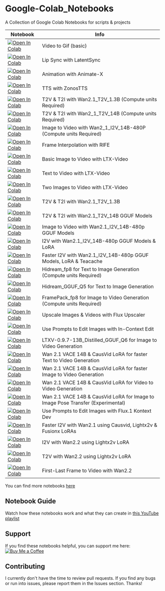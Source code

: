 # Google-Colab_Notebooks
A Collection of Google Colab Notebooks for scripts & projects

| Notebook | Info
| --- | --- |
[![Open In Colab](https://colab.research.google.com/assets/colab-badge.svg)](https://colab.research.google.com/github/Isi-dev/Google-Colab_Notebooks/blob/main/video2Gif_(Basic).ipynb)  | Video to Gif (basic)
[![Open In Colab](https://colab.research.google.com/assets/colab-badge.svg)](https://colab.research.google.com/github/Isi-dev/Google-Colab_Notebooks/blob/main/LatentSync.ipynb)  | Lip Sync with LatentSync
[![Open In Colab](https://colab.research.google.com/assets/colab-badge.svg)](https://colab.research.google.com/github/Isi-dev/Google-Colab_Notebooks/blob/main/Animate_X.ipynb)  | Animation with Animate-X
[![Open In Colab](https://colab.research.google.com/assets/colab-badge.svg)](https://colab.research.google.com/github/Isi-dev/Google-Colab_Notebooks/blob/main/ZonosTTS.ipynb)  | TTS with ZonosTTS
[![Open In Colab](https://colab.research.google.com/assets/colab-badge.svg)](https://colab.research.google.com/github/Isi-dev/Google-Colab_Notebooks/blob/main/Wan2_1_T2V_1_3B_DiffSynth.ipynb)  | T2V & T2I with Wan2.1_T2V_1.3B (Compute units Required)
[![Open In Colab](https://colab.research.google.com/assets/colab-badge.svg)](https://colab.research.google.com/github/Isi-dev/Google-Colab_Notebooks/blob/main/Wan2_1_T2V_14B.ipynb)  | T2V & T2I with Wan2_1_T2V_14B (Compute units Required)
[![Open In Colab](https://colab.research.google.com/assets/colab-badge.svg)](https://colab.research.google.com/github/Isi-dev/Google-Colab_Notebooks/blob/main/Wan2_1_I2V_14B.ipynb)  | Image to Video with Wan2_1_I2V_14B-480P (Compute units Required)
[![Open In Colab](https://colab.research.google.com/assets/colab-badge.svg)](https://colab.research.google.com/github/Isi-dev/Google-Colab_Notebooks/blob/main/FrameInterpolationRIFE.ipynb)  | Frame Interpolation with RIFE
[![Open In Colab](https://colab.research.google.com/assets/colab-badge.svg)](https://colab.research.google.com/github/Isi-dev/Google-Colab_Notebooks/blob/main/LTX_Video_Img_to_Vid.ipynb)  | Basic Image to Video with LTX-Video
[![Open In Colab](https://colab.research.google.com/assets/colab-badge.svg)](https://colab.research.google.com/github/Isi-dev/Google-Colab_Notebooks/blob/main/LTX_Video_Tx_to_Vid.ipynb)  | Text to Video with LTX-Video
[![Open In Colab](https://colab.research.google.com/assets/colab-badge.svg)](https://colab.research.google.com/github/Isi-dev/Google-Colab_Notebooks/blob/main/LTX_Video_with_Start_&_End_frames.ipynb)  | Two Images to Video with LTX-Video
[![Open In Colab](https://colab.research.google.com/assets/colab-badge.svg)](https://colab.research.google.com/github/Isi-dev/Google-Colab_Notebooks/blob/main/Wan2_1_1_3B_T2V_Free.ipynb)  | T2V & T2I with Wan2.1_T2V_1.3B
[![Open In Colab](https://colab.research.google.com/assets/colab-badge.svg)](https://colab.research.google.com/github/Isi-dev/Google-Colab_Notebooks/blob/main/Wan2_1_14B_T2V_GGUF_Free.ipynb)  | T2V & T2I with Wan2.1_T2V_14B GGUF Models
[![Open In Colab](https://colab.research.google.com/assets/colab-badge.svg)](https://colab.research.google.com/github/Isi-dev/Google-Colab_Notebooks/blob/main/Wan2_1_14B_I2V_GGUF_Free.ipynb)  | Image to Video with Wan2.1_I2V_14B-480p GGUF Models
[![Open In Colab](https://colab.research.google.com/assets/colab-badge.svg)](https://colab.research.google.com/github/Isi-dev/Google-Colab_Notebooks/blob/main/Wan2_1_14B_I2V_GGUF_&_LoRA.ipynb)  | I2V with Wan2.1_I2V_14B-480p GGUF Models & LoRA
[![Open In Colab](https://colab.research.google.com/assets/colab-badge.svg)](https://colab.research.google.com/github/Isi-dev/Google-Colab_Notebooks/blob/main/Fast_Wan2_1_14B_I2V_480p_GGUF_&_LoRA.ipynb)  | Faster I2V with Wan2.1_I2V_14B-480p GGUF Models, LoRA & Teacache
[![Open In Colab](https://colab.research.google.com/assets/colab-badge.svg)](https://colab.research.google.com/github/Isi-dev/Google-Colab_Notebooks/blob/main/Hidream_fp8.ipynb)  | Hidream_fp8 for Text to Image Generation (Compute units Required)
[![Open In Colab](https://colab.research.google.com/assets/colab-badge.svg)](https://colab.research.google.com/github/Isi-dev/Google-Colab_Notebooks/blob/main/Hidream_T2V_GGUF_Q5.ipynb)  | Hidream_GGUF_Q5 for Text to Image Generation
[![Open In Colab](https://colab.research.google.com/assets/colab-badge.svg)](https://colab.research.google.com/github/Isi-dev/Google-Colab_Notebooks/blob/main/FramePack.ipynb)  | FramePack_fp8 for Image to Video Generation (Compute units Required)
[![Open In Colab](https://colab.research.google.com/assets/colab-badge.svg)](https://colab.research.google.com/github/Isi-dev/Google-Colab_Notebooks/blob/main/Flux_Upscaler.ipynb)  | Upscale Images & Videos with Flux Upscaler
[![Open In Colab](https://colab.research.google.com/assets/colab-badge.svg)](https://colab.research.google.com/github/Isi-dev/Google-Colab_Notebooks/blob/main/ICEdit.ipynb)  | Use Prompts to Edit Images with In-Context Edit
[![Open In Colab](https://colab.research.google.com/assets/colab-badge.svg)](https://colab.research.google.com/github/Isi-dev/Google-Colab_Notebooks/blob/main/LTXV_0_9_7_13B_Distilled_Image_to_Video.ipynb)  | LTXV-0.9.7-13B_Distilled_GGUF_Q6 for Image to Video Generation
[![Open In Colab](https://colab.research.google.com/assets/colab-badge.svg)](https://colab.research.google.com/github/Isi-dev/Google-Colab_Notebooks/blob/main/Basic_Wan2_1_VACE_&_CausVid_LoRA_4_Text_to_Video(WIP).ipynb)  | Wan 2.1 VACE 14B & CausVid LoRA for faster Text to Video Generation
[![Open In Colab](https://colab.research.google.com/assets/colab-badge.svg)](https://colab.research.google.com/github/Isi-dev/Google-Colab_Notebooks/blob/main/Basic_Wan2_1_VACE_&_CausVid_LoRA_4_Image_to_Video.ipynb)  | Wan 2.1 VACE 14B & CausVid LoRA for faster Image to Video Generation
[![Open In Colab](https://colab.research.google.com/assets/colab-badge.svg)](https://colab.research.google.com/github/Isi-dev/Google-Colab_Notebooks/blob/main/Wan2_1_VACE_&_CausVid_LoRA_4_Video_to_Video.ipynb)  | Wan 2.1 VACE 14B & CausVid LoRA for Video to Video Generation
[![Open In Colab](https://colab.research.google.com/assets/colab-badge.svg)](https://colab.research.google.com/github/Isi-dev/Google-Colab_Notebooks/blob/main/Wan2_1_VACE_Img2Img_PoseTransfer.ipynb)  | Wan 2.1 VACE 14B & CausVid LoRA for Image to Image Pose Transfer (Experimental)
[![Open In Colab](https://colab.research.google.com/assets/colab-badge.svg)](https://colab.research.google.com/github/Isi-dev/Google-Colab_Notebooks/blob/main/flux/Flux1_Kontext_Dev.ipynb)  | Use Prompts to Edit Images with Flux.1 Kontext Dev
[![Open In Colab](https://colab.research.google.com/assets/colab-badge.svg)](https://colab.research.google.com/github/Isi-dev/Google-Colab_Notebooks/blob/main/wan_2_1/Faster_wan2_1_Causvid_Lightx2v_FusionX.ipynb)  | Faster I2V with Wan2.1 using Causvid, Lightx2v & Fusionx LoRAs
[![Open In Colab](https://colab.research.google.com/assets/colab-badge.svg)](https://colab.research.google.com/github/Isi-dev/Google-Colab_Notebooks/blob/main/wan2_2/wan22_Lightx2v.ipynb)  | I2V with Wan2.2 using Lightx2v LoRA
[![Open In Colab](https://colab.research.google.com/assets/colab-badge.svg)](https://colab.research.google.com/github/Isi-dev/Google-Colab_Notebooks/blob/main/wan2_2/wan22_T2V_Lightx2v.ipynb)  | T2V with Wan2.2 using Lightx2v LoRA
[![Open In Colab](https://colab.research.google.com/assets/colab-badge.svg)](https://colab.research.google.com/github/Isi-dev/Google-Colab_Notebooks/blob/main/wan2_2/wan22_FirstLastFrame2Video.ipynb)  | First-Last Frame to Video with Wan2.2

You can find more notebooks [here](https://isinse.gumroad.com/) 


## Notebook Guide
Watch how these notebooks work and what they can create in [this YouTube playlist](https://www.youtube.com/playlist?list=PLdi1sS5pbSYeA470Sb1wARR4OieCBIqMv) 

## Support
If you find these notebooks helpful, you can support me here:  [![Buy Me a Coffee](https://img.shields.io/badge/Support-Buy%20Me%20a%20Coffee-orange?style=flat-square&logo=buy-me-a-coffee)](https://buymeacoffee.com/isiomo)

## Contributing
I currently don't have the time to review pull requests. If you find any bugs or run into issues, please report them in the Issues section. Thanks!


